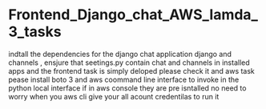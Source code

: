 # Frontend_Django_chat_AWS_lamda_3_tasks
 indtall the dependencies for the django chat application django  and channels  , ensjure that seetings.py contain chat and  channels in installed apps  and the frontend  task is simply deloped please check it and  aws task pease install   boto 3 and aws coommand line interface to  invoke in the python local interface if in aws console they are pre isntalled no  need to worry when you aws cli give your all acount credentilas to run it
